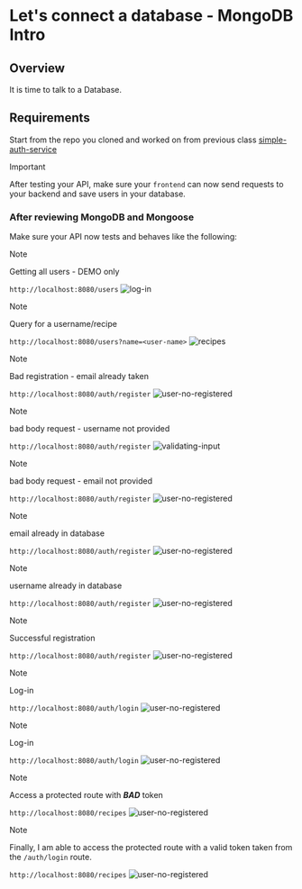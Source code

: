 # Let's connect a database - MongoDB Intro

## Overview

It is time to talk to a Database.

## Requirements

Start from the repo you cloned and worked on from previous class [simple-auth-service](https://github.com/juan-instructor/simple-auth-service)

> [!IMPORTANT]
> After testing your API, make sure your `frontend` can now send requests to your backend and save users in your database.

### After reviewing MongoDB and Mongoose

Make sure your API now tests and behaves like the following:

> [!NOTE]
> Getting all users - DEMO only

`http://localhost:8080/users`
![log-in](./project-assets/mongo01.png)

> [!NOTE]
> Query for a username/recipe

`http://localhost:8080/users?name=<user-name>`
![recipes](./project-assets/mongo02.png)

> [!NOTE]
> Bad registration - email already taken

`http://localhost:8080/auth/register`
![user-no-registered](./project-assets/mongo03.png)

> [!NOTE]
> bad body request - username not provided

`http://localhost:8080/auth/register`
![validating-input](./project-assets/bad-body.png)

> [!NOTE]
> bad body request - email not provided

`http://localhost:8080/auth/register`
![user-no-registered](./project-assets/bad-body-email.png)

> [!NOTE]
> email already in database

`http://localhost:8080/auth/register`
![user-no-registered](./project-assets/email-taken.png)

> [!NOTE]
> username already in database

`http://localhost:8080/auth/register`
![user-no-registered](./project-assets/user-taken.png)

> [!NOTE]
> Successful registration

`http://localhost:8080/auth/register`
![user-no-registered](./project-assets/mongo04.png)

> [!NOTE]
> Log-in

`http://localhost:8080/auth/login`
![user-no-registered](./project-assets/login-taken.png)

> [!NOTE]
> Log-in

`http://localhost:8080/auth/login`
![user-no-registered](./project-assets/login-taken.png)

> [!NOTE]
> Access a protected route with **_BAD_** token

`http://localhost:8080/recipes`
![user-no-registered](./project-assets/bad-token.png)

> [!NOTE]
> Finally, I am able to access the protected route with a valid token taken from the `/auth/login` route.

`http://localhost:8080/recipes`
![user-no-registered](./project-assets/success-login.png)
